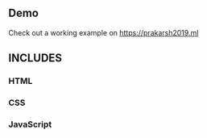 ## Demo

Check out a working example on https://prakarsh2019.ml

## INCLUDES

### HTML

### CSS

### JavaScript
